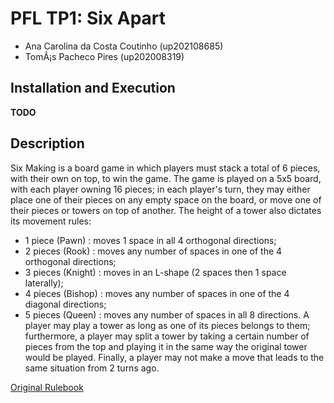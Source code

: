 # PFL TP1: Six Apart
- Ana Carolina da Costa Coutinho (up202108685)
- TomÃ¡s Pacheco Pires 	(up202008319)

## Installation and Execution

**TODO**

## Description
Six Making is a board game in which players must stack a total of 6 pieces, with their own on top, to win the game.
The game is played on a 5x5 board, with each player owning 16 pieces; in each player's turn, they may either place one of their pieces on any empty space on the board, or move one of their pieces or towers on top of another.
The height of a tower also dictates its movement rules:
- 1 piece (Pawn)	: moves 1 space in all 4 orthogonal directions;
- 2 pieces (Rook)	: moves any number of spaces in one of the 4 orthogonal directions;
- 3 pieces (Knight) : moves in an L-shape (2 spaces then 1 space laterally);
- 4 pieces (Bishop)	: moves any number of spaces in one of the 4 diagonal directions;
- 5 pieces (Queen)	: moves any number of spaces in all 8 directions.
A player may play a tower as long as one of its pieces belongs to them; furthermore, a player may split a tower by taking a certain number of pieces from the top and playing it in the same way the original tower would be played.
Finally, a player may not make a move that leads to the same situation from 2 turns ago.

[Original Rulebook](https://www.boardspace.net/sixmaking/english/Six-MaKING-rules-Eng-Ger-Fra-Ro-Hu.pdf)
